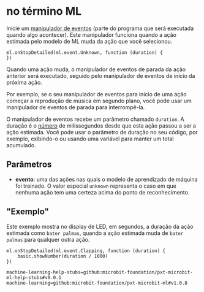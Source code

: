 # no término ML

Inicie um [manipulador de eventos](/reference/event-handler) (parte do programa que será executada quando algo acontecer). Este manipulador funciona quando a ação estimada pelo modelo de ML muda da ação que você selecionou.

```sig
ml.onStopDetailed(ml.event.Unknown, function (duration) {
})
```

Quando uma ação muda, o manipulador de eventos de parada da ação anterior será executado, seguido pelo manipulador de eventos de início da próxima ação.

Por exemplo, se o seu manipulador de eventos para início de uma ação começar a reprodução de música em segundo plano, você pode usar um manipulador de eventos de parada para interrompê-la.

O manipulador de eventos recebe um parâmetro chamado `duration`. A duração é o [número](/types/number) de milissegundos desde que esta ação passou a ser a ação estimada. Você pode usar o parâmetro de duração no seu código, por exemplo, exibindo-o ou usando uma variável para manter um total acumulado.

## Parâmetros

- **evento**: uma das ações nas quais o modelo de aprendizado de máquina foi treinado. O valor especial `unknown` representa o caso em que nenhuma ação tem uma certeza acima do ponto de reconhecimento.

## "Exemplo"

Este exemplo mostra no display de LED, em segundos, a duração da ação estimada como `bater palmas`, quando a ação estimada muda de `bater palmas` para qualquer outra ação.

```blocks
ml.onStopDetailed(ml.event.Clapping, function (duration) {
    basic.showNumber(duration / 1000)
})
```

```package
machine-learning-help-stubs=github:microbit-foundation/pxt-microbit-ml-help-stubs#v0.0.1
machine-learning=github:microbit-foundation/pxt-microbit-ml#v1.0.8
```
